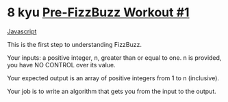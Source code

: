 # 8 kyu [Pre-FizzBuzz Workout #1](https://www.codewars.com/kata/569e09850a8e371ab200000b)

<!-- START LANGUAGE_LINKS -->

[Javascript](./javascript.js)

<!-- END LANGUAGE_LINKS -->

This is the first step to understanding FizzBuzz.  

Your inputs:
a positive integer, n, greater than or equal to one.
n is provided, you have NO CONTROL over its value.

Your expected output is an array of positive integers from 1 to n (inclusive).

Your job is to write an algorithm that gets you from the input to the output.

